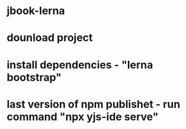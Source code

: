 # jbook-lerna

# dounload project
# install dependencies - "lerna bootstrap"

# last version of npm publishet - run command  "npx yjs-ide serve"
